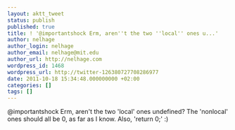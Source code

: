 ```yaml
---
layout: aktt_tweet
status: publish
published: true
title: ! '@importantshock Erm, aren''t the two ''local'' ones u...'
author: nelhage
author_login: nelhage
author_email: nelhage@mit.edu
author_url: http://nelhage.com
wordpress_id: 1468
wordpress_url: http://twitter-126380727708286977
date: 2011-10-18 15:34:48.000000000 +02:00
categories: []
tags: []
---
```

@importantshock Erm, aren't the two 'local' ones undefined? The 'nonlocal' ones should all be 0, as far as I know. Also, 'return 0;' :)
